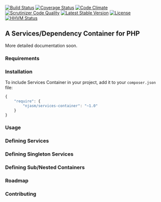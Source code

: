 [![Build Status](https://travis-ci.org/njasm/services-container.svg?branch=master)](https://travis-ci.org/njasm/services-container) [![Coverage Status](https://coveralls.io/repos/njasm/services-container/badge.png?branch=master)](https://coveralls.io/r/njasm/services-container?branch=master) [![Code Climate](https://codeclimate.com/github/njasm/services-container.png)](https://codeclimate.com/github/njasm/services-container) [![Scrutinizer Code Quality](https://scrutinizer-ci.com/g/njasm/services-container/badges/quality-score.png?b=master)](https://scrutinizer-ci.com/g/njasm/services-container/?branch=master)
[![Latest Stable Version](https://poser.pugx.org/njasm/services-container/v/stable.png)](https://packagist.org/packages/njasm/services-container) [![License](https://poser.pugx.org/njasm/services-container/license.png)](https://packagist.org/packages/njasm/services-container) 
[![HHVM Status](http://hhvm.h4cc.de/badge/njasm/services-container.png)](http://hhvm.h4cc.de/package/njasm/services-container)

## A Services/Dependency Container for PHP

More detailed documentation soon.

### Requirements

### Installation

To include Services Container in your project, add it to your ``composer.json`` file:

```javascript
{
    "require": {
        "njasm/services-container": "~1.0"
    }
}
```
### Usage

### Defining Services

### Defining Singleton Services

### Defining Sub/Nested Containers

### Roadmap

### Contributing

